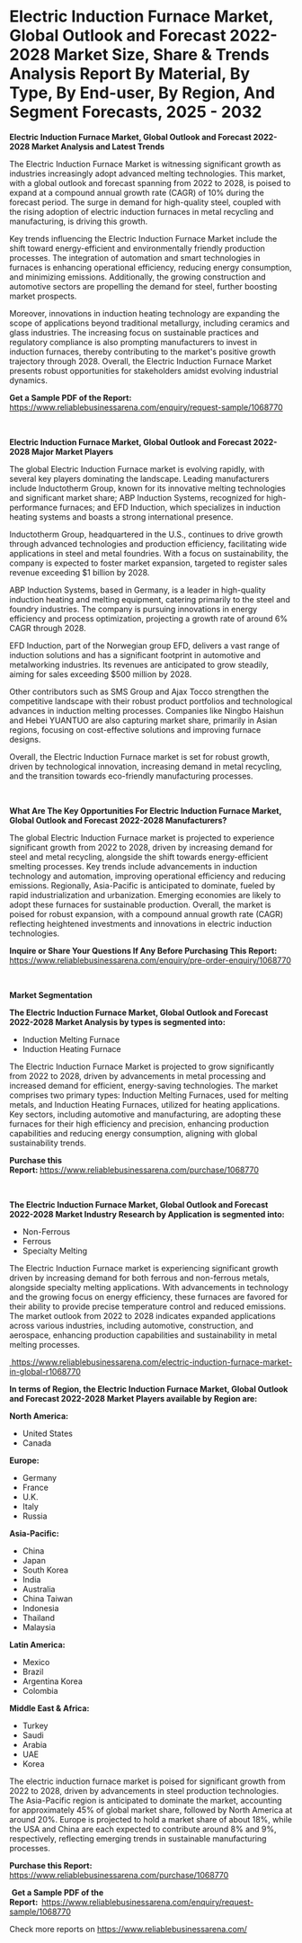 <p><h1>Electric Induction Furnace Market, Global Outlook and Forecast 2022-2028 Market Size, Share & Trends Analysis Report By Material, By Type, By End-user, By Region, And Segment Forecasts, 2025 - 2032</h1></p><p><strong>Electric Induction Furnace Market, Global Outlook and Forecast 2022-2028 Market Analysis and Latest Trends</strong></p>
<p><p>The Electric Induction Furnace Market is witnessing significant growth as industries increasingly adopt advanced melting technologies. This market, with a global outlook and forecast spanning from 2022 to 2028, is poised to expand at a compound annual growth rate (CAGR) of 10% during the forecast period. The surge in demand for high-quality steel, coupled with the rising adoption of electric induction furnaces in metal recycling and manufacturing, is driving this growth.</p><p>Key trends influencing the Electric Induction Furnace Market include the shift toward energy-efficient and environmentally friendly production processes. The integration of automation and smart technologies in furnaces is enhancing operational efficiency, reducing energy consumption, and minimizing emissions. Additionally, the growing construction and automotive sectors are propelling the demand for steel, further boosting market prospects.</p><p>Moreover, innovations in induction heating technology are expanding the scope of applications beyond traditional metallurgy, including ceramics and glass industries. The increasing focus on sustainable practices and regulatory compliance is also prompting manufacturers to invest in induction furnaces, thereby contributing to the market's positive growth trajectory through 2028. Overall, the Electric Induction Furnace Market presents robust opportunities for stakeholders amidst evolving industrial dynamics.</p></p>
<p><strong>Get a Sample PDF of the Report:&nbsp;</strong> <a href="https://www.reliablebusinessarena.com/enquiry/request-sample/1068770?utm_campaign=2517&utm_medium=2&utm_source=Github&utm_content=ia&utm_term=21032025&utm_id=electric-induction-furnace-market-global-outlook-and-forecast-2022-2028">https://www.reliablebusinessarena.com/enquiry/request-sample/1068770</a></p>
<p>&nbsp;</p>
<p><strong>Electric Induction Furnace Market, Global Outlook and Forecast 2022-2028 Major Market Players</strong></p>
<p><p>The global Electric Induction Furnace market is evolving rapidly, with several key players dominating the landscape. Leading manufacturers include Inductotherm Group, known for its innovative melting technologies and significant market share; ABP Induction Systems, recognized for high-performance furnaces; and EFD Induction, which specializes in induction heating systems and boasts a strong international presence.</p><p>Inductotherm Group, headquartered in the U.S., continues to drive growth through advanced technologies and production efficiency, facilitating wide applications in steel and metal foundries. With a focus on sustainability, the company is expected to foster market expansion, targeted to register sales revenue exceeding $1 billion by 2028.</p><p>ABP Induction Systems, based in Germany, is a leader in high-quality induction heating and melting equipment, catering primarily to the steel and foundry industries. The company is pursuing innovations in energy efficiency and process optimization, projecting a growth rate of around 6% CAGR through 2028.</p><p>EFD Induction, part of the Norwegian group EFD, delivers a vast range of induction solutions and has a significant footprint in automotive and metalworking industries. Its revenues are anticipated to grow steadily, aiming for sales exceeding $500 million by 2028.</p><p>Other contributors such as SMS Group and Ajax Tocco strengthen the competitive landscape with their robust product portfolios and technological advances in induction melting processes. Companies like Ningbo Haishun and Hebei YUANTUO are also capturing market share, primarily in Asian regions, focusing on cost-effective solutions and improving furnace designs.</p><p>Overall, the Electric Induction Furnace market is set for robust growth, driven by technological innovation, increasing demand in metal recycling, and the transition towards eco-friendly manufacturing processes.</p></p>
<p>&nbsp;</p>
<p><strong>What Are The Key Opportunities For Electric Induction Furnace Market, Global Outlook and Forecast 2022-2028 Manufacturers?</strong></p>
<p><p>The global Electric Induction Furnace market is projected to experience significant growth from 2022 to 2028, driven by increasing demand for steel and metal recycling, alongside the shift towards energy-efficient smelting processes. Key trends include advancements in induction technology and automation, improving operational efficiency and reducing emissions. Regionally, Asia-Pacific is anticipated to dominate, fueled by rapid industrialization and urbanization. Emerging economies are likely to adopt these furnaces for sustainable production. Overall, the market is poised for robust expansion, with a compound annual growth rate (CAGR) reflecting heightened investments and innovations in electric induction technologies.</p></p>
<p><strong>Inquire or Share Your Questions If Any Before Purchasing This Report:</strong> <a href="https://www.reliablebusinessarena.com/enquiry/pre-order-enquiry/1068770?utm_campaign=2517&utm_medium=2&utm_source=Github&utm_content=ia&utm_term=21032025&utm_id=electric-induction-furnace-market-global-outlook-and-forecast-2022-2028">https://www.reliablebusinessarena.com/enquiry/pre-order-enquiry/1068770</a></p>
<p>&nbsp;</p>
<p><strong>Market Segmentation</strong></p>
<p><strong>The Electric Induction Furnace Market, Global Outlook and Forecast 2022-2028 Market Analysis by types is segmented into:</strong></p>
<p><ul><li>Induction Melting Furnace</li><li>Induction Heating Furnace</li></ul></p>
<p><p>The Electric Induction Furnace Market is projected to grow significantly from 2022 to 2028, driven by advancements in metal processing and increased demand for efficient, energy-saving technologies. The market comprises two primary types: Induction Melting Furnaces, used for melting metals, and Induction Heating Furnaces, utilized for heating applications. Key sectors, including automotive and manufacturing, are adopting these furnaces for their high efficiency and precision, enhancing production capabilities and reducing energy consumption, aligning with global sustainability trends.</p></p>
<p><strong>Purchase this Report:&nbsp;</strong><a href="https://www.reliablebusinessarena.com/purchase/1068770?utm_campaign=2517&utm_medium=2&utm_source=Github&utm_content=ia&utm_term=21032025&utm_id=electric-induction-furnace-market-global-outlook-and-forecast-2022-2028">https://www.reliablebusinessarena.com/purchase/1068770</a></p>
<p>&nbsp;</p>
<p><strong>The Electric Induction Furnace Market, Global Outlook and Forecast 2022-2028 Market Industry Research by Application is segmented into:</strong></p>
<p><ul><li>Non-Ferrous</li><li>Ferrous</li><li>Specialty Melting</li></ul></p>
<p><p>The Electric Induction Furnace market is experiencing significant growth driven by increasing demand for both ferrous and non-ferrous metals, alongside specialty melting applications. With advancements in technology and the growing focus on energy efficiency, these furnaces are favored for their ability to provide precise temperature control and reduced emissions. The market outlook from 2022 to 2028 indicates expanded applications across various industries, including automotive, construction, and aerospace, enhancing production capabilities and sustainability in metal melting processes.</p></p>
<p><a href="https://www.reliablebusinessarena.com/electric-induction-furnace-market-in-global-r1068770?utm_campaign=2517&utm_medium=2&utm_source=Github&utm_content=ia&utm_term=21032025&utm_id=electric-induction-furnace-market-global-outlook-and-forecast-2022-2028">&nbsp;https://www.reliablebusinessarena.com/electric-induction-furnace-market-in-global-r1068770</a></p>
<p><strong>In terms of Region, the Electric Induction Furnace Market, Global Outlook and Forecast 2022-2028 Market Players available by Region are:</strong></p>
<p>
    <p> <strong> North America: </strong>
        <ul>
            <li>United States</li>
            <li>Canada</li>
        </ul>
        </p> 
    <p> <strong> Europe: </strong>
        <ul>
            <li>Germany</li>
            <li>France</li>
            <li>U.K.</li>
            <li>Italy</li>
            <li>Russia</li>
        </ul>
        </p> 
    <p> <strong> Asia-Pacific: </strong>
        <ul>
            <li>China</li>
            <li>Japan</li>
            <li>South Korea</li>
            <li>India</li>
            <li>Australia</li>
            <li>China Taiwan</li>
            <li>Indonesia</li>
            <li>Thailand</li>
            <li>Malaysia</li>
        </ul>
        </p> 
    <p> <strong> Latin America: </strong>
        <ul>
            <li>Mexico</li>
            <li>Brazil</li>
            <li>Argentina Korea</li>
            <li>Colombia</li>
        </ul>
        </p> 
    <p> <strong> Middle East & Africa: </strong>
        <ul>
            <li>Turkey</li>
            <li>Saudi</li>
            <li>Arabia</li>
            <li>UAE</li>
            <li>Korea</li>
        </ul>
    </p>
    </p>
<p><p>The electric induction furnace market is poised for significant growth from 2022 to 2028, driven by advancements in steel production technologies. The Asia-Pacific region is anticipated to dominate the market, accounting for approximately 45% of global market share, followed by North America at around 20%. Europe is projected to hold a market share of about 18%, while the USA and China are each expected to contribute around 8% and 9%, respectively, reflecting emerging trends in sustainable manufacturing processes.</p></p>
<p><strong>Purchase this Report: </strong><a href="https://www.reliablebusinessarena.com/purchase/1068770?utm_campaign=2517&utm_medium=2&utm_source=Github&utm_content=ia&utm_term=21032025&utm_id=electric-induction-furnace-market-global-outlook-and-forecast-2022-2028">https://www.reliablebusinessarena.com/purchase/1068770</a></p>
<p>&nbsp;<strong>Get a Sample PDF of the Report:&nbsp;&nbsp;</strong><a href="https://www.reliablebusinessarena.com/enquiry/request-sample/1068770?utm_campaign=2517&utm_medium=2&utm_source=Github&utm_content=ia&utm_term=21032025&utm_id=electric-induction-furnace-market-global-outlook-and-forecast-2022-2028">https://www.reliablebusinessarena.com/enquiry/request-sample/1068770</a></p>
<p><strong></strong></p>
<p>Check more reports on <a href="https://www.reliablebusinessarena.com/?utm_campaign=2517&utm_medium=2&utm_source=Github&utm_content=ia&utm_term=21032025&utm_id=electric-induction-furnace-market-global-outlook-and-forecast-2022-2028">https://www.reliablebusinessarena.com/</a></p>